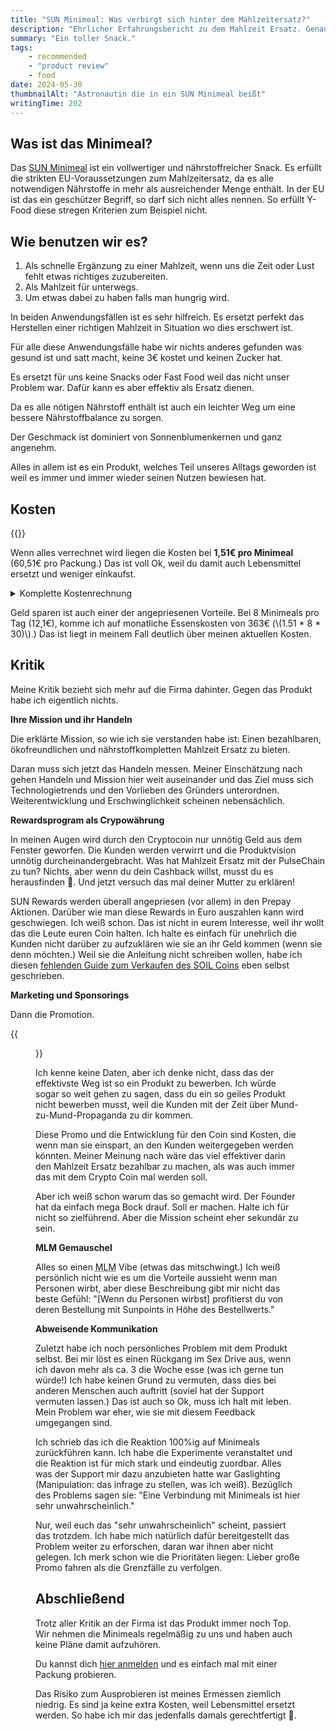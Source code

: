 ```yaml
---
title: "SUN Minimeal: Was verbirgt sich hinter dem Mahlzeitersatz?"
description: "Ehrlicher Erfahrungsbericht zu dem Mahlzeit Ersatz. Genaue Kostenrechung und Erfahrungen mit der Firma dahinter."
summary: "Ein toller Snack."
tags:
    - recommended
    - "product review"
    - food
date: 2024-05-30
thumbnailAlt: "Astronautin die in ein SUN Minimeal beißt"
writingTime: 202
---
```


## Was ist das Minimeal?

Das [SUN Minimeal](https://minimeal.com/share/jneidel) ist ein vollwertiger und nährstoffreicher Snack.
Es erfüllt die strikten EU-Voraussetzungen zum Mahlzeitersatz, da es alle
notwendigen Nährstoffe in mehr als ausreichender Menge enthält.
In der EU ist das ein geschützer Begriff, so darf sich nicht alles nennen.
So erfüllt Y-Food diese stregen Kriterien zum Beispiel nicht.

## Wie benutzen wir es?

1. Als schnelle Ergänzung zu einer Mahlzeit, wenn uns die Zeit oder Lust
   fehlt etwas richtiges zuzubereiten.
2. Als Mahlzeit für unterwegs.
3. Um etwas dabei zu haben falls man hungrig wird.

In beiden Anwendungsfällen ist es sehr hilfreich.
Es ersetzt perfekt das Herstellen einer richtigen Mahlzeit in Situation wo
dies erschwert ist.

Für alle diese Anwendungsfälle habe wir nichts anderes gefunden was gesund
ist und satt macht, keine 3€ kostet und keinen Zucker hat.

Es ersetzt für uns keine Snacks oder Fast Food weil das nicht unser Problem
war. Dafür kann es aber effektiv als Ersatz dienen.

Da es alle nötigen Nährstoff enthält ist auch ein leichter Weg um eine
bessere Nährstoffbalance zu sorgen.

Der Geschmack ist dominiert von Sonnenblumenkernen und ganz angenehm.

Alles in allem ist es ein Produkt, welches Teil unseres Alltags geworden ist
weil es immer und immer wieder seinen Nutzen bewiesen hat.

## Kosten
{{<katex>}}

Wenn alles verrechnet wird liegen die Kosten bei **1,51€ pro Minimeal** (60,51€ pro Packung.)
Das ist voll Ok, weil du damit auch Lebensmittel ersetzt und weniger einkaufst.

<details>
<summary>Komplette Kostenrechnung</summary>

- 40 Minimeals mit 20% Abo Rabatt: 59,92€ pro Packung
- Versand (4,90€ pro zwei Packungen, wenig auf Vorrat weil ein Monat <abbr title="Mindesthaltbarkeitsdatum">MHD</abbr>): +2,45€ pro Packung
- SUN Rewards Cashback: \\(62.37 * 1\\) (aktueller Multiplikator) \\(= 62.37 SPO * 0.033148\\)$ ([aktueller Preis](https://www.dexview.com/pulse/0x22b2f187E6EE1f9Bc8f7Fc38bB0D9357462800e4)) \\(* .9\\) (Kosten zum auszahlen) \\(= ca. -1.86€\\) pro Packung
- \\(59.92 + 2.45 - 1.86 = 60.51€\\) pro Packung \\(/ 40 =\\) **1,51€ pro Minimeal**

Stand: 29. September 2024
</details>

Geld sparen ist auch einer der angepriesenen Vorteile.
Bei 8 Minimeals pro Tag (12,1€), komme ich auf monatliche Essenskosten von
363€ (\\(1.51 * 8 * 30)\\).)
Das ist liegt in meinem Fall deutlich über meinen aktuellen Kosten.

## Kritik

Meine Kritik bezieht sich mehr auf die Firma dahinter.
Gegen das Produkt habe ich eigentlich nichts.

**Ihre Mission und ihr Handeln**

Die erklärte Mission, so wie ich sie verstanden habe ist: Einen bezahlbaren,
ökofreundlichen und nährstoffkompletten Mahlzeit Ersatz zu bieten.

Daran muss sich jetzt das Handeln messen.
Meiner Einschätzung nach gehen Handeln und Mission hier weit
auseinander und das Ziel muss sich Technologietrends und den Vorlieben des
Gründers unterordnen. Weiterentwicklung und Erschwinglichkeit scheinen
nebensächlich.

**Rewardsprogram als Crypowährung**

In meinen Augen wird durch den Cryptocoin nur unnötig Geld aus dem Fenster
geworfen.
Die Kunden werden verwirrt und die Produktvision unnötig
durcheinandergebracht.
Was hat Mahlzeit Ersatz mit der PulseChain zu tun? Nichts, aber wenn du dein
Cashback willst, musst du es herausfinden :slightly_frowning_face:.
Und jetzt versuch das mal deiner Mutter zu erklären!

SUN Rewards werden überall angepriesen (vor allem) in den Prepay Aktionen.
Darüber wie man diese Rewards in Euro auszahlen kann wird geschwiegen.
Ich weiß schon. Das ist nicht in eurem Interesse, weil ihr wollt das die
Leute euren Coin halten.
Ich halte es einfach für unehrlich die Kunden nicht darüber zu aufzuklären
wie sie an ihr Geld kommen (wenn sie denn möchten.)
Weil sie die Anleitung nicht schreiben wollen, habe ich diesen
[fehlenden Guide zum Verkaufen des SOIL Coins](misc/soil-verkaufen) eben selbst geschrieben.

**Marketing und Sponsorings**

Dann die Promotion.

{{<figure src="./e-prix-name-sponsor.de.png" class="w-8/12" alt="Wikipedia page of 2024 Berlin E-Prix" caption="Namesgebender Sponsor bei der Formula E :man-facepalming:">}}

Ich kenne keine Daten, aber ich denke nicht, dass das der effektivste Weg
ist so ein Produkt zu bewerben.
Ich würde sogar so weit gehen zu sagen, dass du ein so geiles Produkt
nicht bewerben musst, weil die Kunden mit der Zeit über Mund-zu-Mund-Propaganda zu dir kommen.

Diese Promo und die Entwicklung für den Coin sind Kosten, die wenn man sie
einspart, an den Kunden weitergegeben werden könnten. Meiner Meinung nach
wäre das viel effektiver darin den Mahlzeit Ersatz bezahlbar zu machen, als
was auch immer das mit dem Crypto Coin mal werden soll.

Aber ich weiß schon warum das so gemacht wird. Der Founder hat da einfach mega
Bock drauf. Soll er machen. Halte ich für nicht so zielführend. Aber die
Mission scheint eher sekundär zu sein.

**MLM Gemauschel**

Alles so einen <abbr title="Multi-Level-Marketing (Pyramidenvermarktung)">MLM</abbr> Vibe (etwas das mitschwingt.)
Ich weiß persönlich nicht wie es um die Vorteile aussieht wenn man Personen
wirbt, aber diese Beschreibung gibt mir nicht das beste Gefühl: "[Wenn du Personen wirbst]
profitierst du von deren Bestellung mit Sunpoints in Höhe des Bestellwerts."

**Abweisende Kommunikation**

Zuletzt habe ich noch persönliches Problem mit dem Produkt selbst.
Bei mir löst es einen Rückgang im Sex Drive aus, wenn ich davon mehr als ca.
3 die Woche esse (was ich gerne tun würde!)
Ich habe keinen Grund zu vermuten, dass dies bei anderen Menschen auch
auftritt (soviel hat der Support vermuten lassen.)
Das ist auch so Ok, muss ich halt mit leben.
Mein Problem war eher, wie sie mit diesem Feedback umgegangen sind.

Ich schrieb das ich die Reaktion 100%ig auf Minimeals zurückführen kann.
Ich habe die Experimente veranstaltet und die Reaktion ist für mich stark
und eindeutig zuordbar.
Alles was der Support mir dazu anzubieten hatte war Gaslighting
(Manipulation: das infrage zu stellen, was ich weiß).
Bezüglich des Problems sagen sie:
"Eine Verbindung mit Minimeals ist hier sehr unwahrscheinlich."

Nur, weil euch das "sehr unwahrscheinlich" scheint, passiert das trotzdem.
Ich habe mich natürlich dafür bereitgestellt das
Problem weiter zu erforschen, daran war ihnen aber nicht gelegen.
Ich merk schon wie die Prioritäten liegen: Lieber große Promo fahren als die
Grenzfälle zu verfolgen.

## Abschließend

Trotz aller Kritik an der Firma ist das Produkt immer noch Top.
Wir nehmen die Minimeals regelmäßig zu uns und haben auch keine Pläne damit
aufzuhören.

Du kannst dich [hier anmelden](https://minimeal.com/share/jneidel) und es
einfach mal mit einer Packung probieren.

Das Risiko zum Ausprobieren ist meines Ermessen ziemlich niedrig. Es sind ja
keine extra Kosten, weil Lebensmittel ersetzt werden.
So habe ich mir das jedenfalls damals gerechtfertigt :slightly_smiling_face:.
